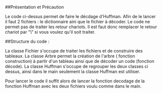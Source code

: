 ##Présentation et Précaution

Le code ci-dessus permet de faire le décdage d'Huffman. Afin de le lancer il faut 2 fichiers : le dictionnaire aini que le fichier à décoder.
Le code ne permet pas de traiter les retour chariots. Il est faut donc remplacer le retour chariot par "\\\" si vous voulez qu'il soit traiter.

##Structure du code : 

La classe Fichier s'occupe de traiter les fichiers et de construire des tableaux.
La classe Arbre permet la création de l'arbre ( fonction construction) à partir d'un tableau ainsi que de décoder un code (fonction décode).
La classe Huffman s'occupe de regrouper les deux classes ci dessus, ainsi dans le main seulement la classe Huffman est utiliser.

Pour lancer le code il suffit alors de lancer la fonction decodage de la fonction Huffman avec les deux fichiers voulu comme dans le main.
